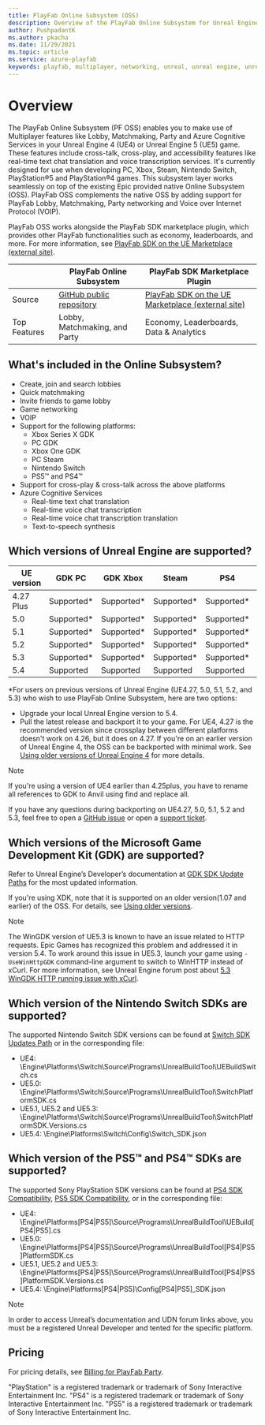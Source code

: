 ```yaml
---
title: PlayFab Online Subsystem (OSS)
description: Overview of the PlayFab Online Subsystem for Unreal Engine
author: PushpadantK
ms.author: pkacha
ms.date: 11/29/2021
ms.topic: article
ms.service: azure-playfab
keywords: playfab, multiplayer, networking, unreal, unreal engine, unreal engine 4, unreal engine 5, ue4, ue5, middleware
---
```


# Overview

The PlayFab Online Subsystem (PF OSS) enables you to make use of Multiplayer features like Lobby, Matchmaking, Party and Azure Cognitive Services in your Unreal Engine 4 (UE4) or Unreal Engine 5 (UE5) game. These features include cross-talk, cross-play, and accessibility features like real-time text chat translation and voice transcription services. It's currently designed for use when developing PC, Xbox, Steam, Nintendo Switch, PlayStation®5 and PlayStation®4 games. This subsystem layer works seamlessly on top of the existing Epic provided native Online Subsystem (OSS). PlayFab OSS complements the native OSS by adding support for PlayFab Lobby, Matchmaking, Party networking and Voice over Internet Protocol (VOIP).

PlayFab OSS works alongside the PlayFab SDK marketplace plugin, which provides other PlayFab functionalities such as economy, leaderboards, and more. For more information, see [PlayFab SDK on the UE Marketplace (external site)](https://www.unrealengine.com/marketplace/product/playfab-sdk).

|    | PlayFab Online Subsystem | PlayFab SDK Marketplace Plugin    |
|--------------|-------------|-------------|
| Source  | [GitHub public repository](https://github.com/PlayFab/PlayFabMultiplayerUnreal) |  [PlayFab SDK on the UE Marketplace (external site)](https://www.unrealengine.com/marketplace/product/playfab-sdk)  |
| Top Features | Lobby, Matchmaking, and Party | Economy, Leaderboards, Data & Analytics |

## What's included in the Online Subsystem?

- Create, join and search lobbies
- Quick matchmaking
- Invite friends to game lobby
- Game networking
- VOIP
- Support for the following platforms:
  - Xbox Series X GDK
  - PC GDK
  - Xbox One GDK
  - PC Steam
  - Nintendo Switch
  - PS5™ and PS4™
- Support for cross-play & cross-talk across the above platforms
- Azure Cognitive Services
  - Real-time text chat translation
  - Real-time voice chat transcription
  - Real-time voice chat transcription translation
  - Text-to-speech synthesis

## Which versions of Unreal Engine are supported?

| UE version   | GDK PC      | GDK Xbox    | Steam       | PS4         | PS5         | Switch      |
|--------------|-------------|-------------|-------------|-------------|-------------|-------------|
| 4.27 Plus    | Supported*  | Supported*  | Supported*  | Supported*  | Supported*  | Supported*  |
| 5.0          | Supported*  | Supported*  | Supported*  | Supported*  | Supported*  | Supported*  |
| 5.1          | Supported*  | Supported*  | Supported*  | Supported*  | Supported*  | Supported*  |
| 5.2          | Supported*  | Supported*  | Supported*  | Supported*  | Supported*  | Supported*  |
| 5.3          | Supported*  | Supported*  | Supported*  | Supported*  | Supported*  | Supported*  |
| 5.4          | Supported   | Supported   | Supported   | Supported   | Supported   | Supported   |


*For users on previous versions of Unreal Engine (UE4.27, 5.0, 5.1, 5.2, and 5.3) who wish to use PlayFab Online Subsystem, here are two options:
- Upgrade your local Unreal Engine version to 5.4.
- Pull the latest release and backport it to your game.
For UE4, 4.27 is the recommended version since crossplay between different platforms doesn't work on 4.26, but it does on 4.27. If you're on an earlier version of Unreal Engine 4, the OSS can be backported with minimal work. See [Using older versions of Unreal Engine 4](party-unreal-engine-using-older-versions.md) for more details.

>[!NOTE]
> If you're using a version of UE4 earlier than 4.25plus, you have to rename all references to GDK to Anvil using find and replace all.

If you have any questions during backporting on UE4.27, 5.0, 5.1, 5.2 and 5.3, feel free to open a [GitHub issue](https://github.com/PlayFab/PlayFabMultiplayerUnreal/issues/new) or open a [support ticket](https://playfab.com/contact/).

## Which versions of the Microsoft Game Development Kit (GDK) are supported?

Refer to Unreal Engine’s Developer’s documentation at [GDK SDK Update Paths](https://udn.unrealengine.com/s/article/GDK-SDK-Updates-Path) for the most updated information.

If you're using XDK, note that it is supported on an older version(1.07 and earlier) of the OSS. For details, see [Using older versions](party-unreal-engine-using-older-versions.md).

>[!NOTE]
> The WinGDK version of UE5.3 is known to have an issue related to HTTP requests. Epic Games has recognized this problem and addressed it in version 5.4. To work around this issue in UE5.3, launch your game using `-UseWinHttpGDK` command-line argument to switch to WinHTTP instead of xCurl. For more information, see Unreal Engine forum post about [5.3 WinGDK HTTP running issue with xCurl](https://udn.unrealengine.com/s/question/0D54z00009l9fK0CAI/53-wingdk-http-module-wont-compile-with-xcurl).

## Which version of the Nintendo Switch SDKs are supported?

The supported Nintendo Switch SDK versions can be found at [Switch SDK Updates Path](https://udn.unrealengine.com/s/article/Switch-SDK-Updates-Path) or in the corresponding file:

- UE4: \Engine\Platforms\Switch\Source\Programs\UnrealBuildTool\UEBuildSwitch.cs
- UE5.0: \Engine\Platforms\Switch\Source\Programs\UnrealBuildTool\SwitchPlatformSDK.cs
- UE5.1, UE5.2 and UE5.3: \Engine\Platforms\Switch\Source\Programs\UnrealBuildTool\SwitchPlatformSDK.Versions.cs
- UE5.4: \Engine\Platforms\Switch\Config\Switch_SDK.json
      
## Which version of the PS5™ and PS4™ SDKs are supported?

The supported Sony PlayStation SDK versions can be found at [PS4 SDK Compatibility](https://udn.unrealengine.com/s/article/PS4-SDK-Compatibility), [PS5 SDK Compatibility](https://udn.unrealengine.com/s/article/PS5-SDK-Compatibility), or in the corresponding file:
- UE4: \Engine\Platforms\[PS4|PS5]\Source\Programs\UnrealBuildTool\UEBuild[PS4|PS5].cs
- UE5.0: \Engine\Platforms\[PS4|PS5]\Source\Programs\UnrealBuildTool\[PS4|PS5]PlatformSDK.cs
- UE5.1, UE5.2 and UE5.3: \Engine\Platforms\[PS4|PS5]\Source\Programs\UnrealBuildTool\[PS4|PS5]PlatformSDK.Versions.cs
- UE5.4: \Engine\Platforms\[PS4|PS5]\Config\[PS4|PS5]_SDK.json
      
>[!NOTE]
> In order to access Unreal’s documentation and UDN forum links above, you must be a registered Unreal Developer and tented for the specific platform.

## Pricing

For pricing details, see [Billing for PlayFab Party](../../pricing/meters/meters.md#party).

"PlayStation" is a registered trademark or trademark of Sony Interactive Entertainment Inc.
"PS4" is a registered trademark or trademark of Sony Interactive Entertainment Inc.
"PS5" is a registered trademark or trademark of Sony Interactive Entertainment Inc.
